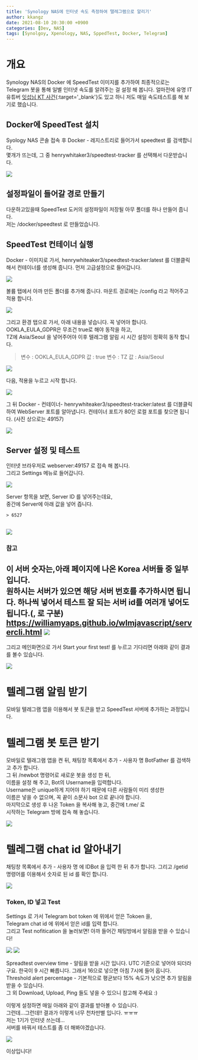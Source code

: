 ```yaml
---
title: 'Synology NAS에 인터넷 속도 측정하여 탤레그램으로 알리기'
author: kkangz
date: 2021-08-10 20:30:00 +0900
categories: [Dev, NAS]
tags: [Synolgoy, Xpenology, NAS, SppedTest, Docker, Telegram]
---
```

# 개요
Synology NAS의 Docker 에 SpeedTest 이미지를 추가하여 최종적으로는 Telegram 봇을 통해
일별 인터넷 속도를 알려주는 걸 설정 해 봅니다.
얼마전에 유명 IT유튜버 [잇섭님 KT 사건](https://namu.wiki/w/KT%2010%EA%B8%B0%EA%B0%80%20%EC%9D%B8%ED%84%B0%EB%84%B7%20%EC%86%8D%EB%8F%84%20%EC%A0%80%ED%95%98%20%EC%82%AC%EA%B1%B4?from=KT%2010%EA%B8%B0%EA%B0%80%20%EC%9D%B8%ED%84%B0%EB%84%B7%20%EC%86%8D%EB%8F%84%20%EC%A0%80%ED%95%98%20%ED%8F%AD%EB%A1%9C%20%EC%82%AC%EA%B1%B4){:target='_blank'}도 있고 하니 저도 매일 속도테스트를 해 보기로 했습니다. 

## Docker에 SpeedTest 설치
Syology NAS 콘솔 접속 후 Docker - 레지스트리로 들어가서 speedtest 를 검색합니다.   
몇개가 뜨는데, 그 중 henrywhitaker3/speedtest-tracker 를 선택해서 다운받습니다.

![](https://user-images.githubusercontent.com/9496842/128807405-83c7cdb3-b1a5-4a5b-a878-e496ced35798.png)

## 설정파일이 들어갈 경로 만들기
다운하고있을때 SpeedTest 도커의 설정파일이 저장될 아무 폴더를 하나 만들어 줍니다.   
저는 /docker/speedtest 로 만들었습니다.

## SpeedTest 컨테이너 실행
Docker - 이미지로 가서, henrywhiteaker3/speedtest-tracker:latest 를 더블클릭해서 컨테이너를 생성해 줍니다.
먼저 고급설정으로 들어갑니다.

![](https://user-images.githubusercontent.com/9496842/128807883-07fc26fd-bcbd-408d-ac59-216116e51b4e.png)

볼륨 탭에서 아까 만든 폴더를 추가해 줍니다.
마운트 경로에는 /config 라고 적어주고 적용 합니다.

![](https://user-images.githubusercontent.com/9496842/128807970-31162096-bd4e-4a74-8354-f40bf882dc96.png)

그리고 환경 탭으로 가서, 
아래 내용을 넣습니다. 꼭 넣어야 합니다. OOKLA_EULA_GDPR은 무조건 true로 해야 동작을 하고,   
TZ에 Asia/Seoul 을 넣어주어야 이후 텔레그램 알림 시 시간 설정이 정확히 동작 합니다.

> 변수 : OOKLA_EULA_GDPR
> 값 : true
> 변수 : TZ
> 값 : Asia/Seoul

![](https://user-images.githubusercontent.com/9496842/128831356-382180a0-fdbc-4eec-8036-2ec58ef88885.png)

다음, 적용을 누르고 시작 합니다.

![](https://user-images.githubusercontent.com/9496842/128808306-4766984f-1967-44cb-b896-42f041496022.png)

그 뒤 Docker - 컨테이너- henrywhiteaker3/speedtest-tracker:latest 를 더블클릭 하여 WebServer 포트를 알아냅니다.
컨테이너 포트가 80인 로컬 포트를 찾으면 됩니다. (사진 상으로는 49157)

![](https://user-images.githubusercontent.com/9496842/128808867-15b97cab-f2a9-490d-9d81-f37e345b822d.png)


## Server 설정 및 테스트

인터넷 브라우저로 webserver:49157 로 접속 해 봅니다.   
그리고 Settings 메뉴로 들어갑니다.

![](https://user-images.githubusercontent.com/9496842/128809798-c0086261-8af8-4be4-968c-72055b78d34f.png)

Server 항목을 보면, Server ID 를 넣어주는데요,   
중간에 Server에 아래 값을 넣어 즙니다.   
```
> 6527
```

![](https://user-images.githubusercontent.com/9496842/128813946-22ebc1e7-972b-4911-942e-757221af4bfb.png)
---
### 참고 
이 서버 숫자는,아래 페이지에 나온 Korea 서버들 중 일부 입니다.   
원하시는 서버가 있으면 해당 서버 번호를 추가하시면 됩니다. 하나씩 넣어서 테스트 잘 되는 서버 id를 여러개 넣어도 됩니다.(, 로 구분)
https://williamyaps.github.io/wlmjavascript/servercli.html
![](https://user-images.githubusercontent.com/9496842/128810099-be633ddf-2ad1-434d-ab59-afa32df53ac1.png)
---

그리고 메인화면으로 가서 Start your first test! 를 누르고 기다리면 아래와 같이 결과를 볼수 있습니다.

![](https://user-images.githubusercontent.com/9496842/128814113-d7bc4674-55af-4358-8f75-e673c30357fb.png)


# 텔레그램 알림 받기

모바일 텔레그램 앱을 이용해서 봇 토큰을 받고 SpeedTest 서버에 추가하는 과정입니다.

# 텔레그램 봇 토큰 받기

모바일로 텔래그램 앱을 켠 뒤, 채팅창 목록에서 추가 - 사용자 명 BotFather 를 검색하고 추가 합니다.   
그 뒤 /newbot 명령어로 새로운 봇을 생성 한 뒤,   
이름을 설정 해 주고, Bot의 Username을 입력합니다.   
Username은 unique하게 지어야 하기 때문에 다른 사람들이 미리 생성한   
이름은 넣을 수 없으며, 꼭 끝이 소문사 bot 으로 끝나야 합니다.   
마지막으로 생성 후 나온 Token 을 복사해 놓고, 중간에 t.me/ 로   
시작하는 Telegram 방에 접속 해 놓습니다.

![](https://user-images.githubusercontent.com/9496842/128817318-1c5ad8b8-cc16-4d24-8b0a-0b84489a3e02.png)

# 텔레그램 chat id 알아내기

채팅창 목록에서 추가 - 사용자 명 에 IDBot 을 입력 한 뒤 추가 합니다.
그리고 /getid 명령어를 이용해서 숫자로 된 id 를 확인 합니다.

![](https://user-images.githubusercontent.com/9496842/128817614-c5856626-f0bd-4b39-a8f8-445c539d4be7.png)

### Token, ID 넣고 Test

Settings 로 가서  Telegram bot token 에 위에서 얻은 Tokoen 을,   
Telegram chat id 에 위에서 얻은 id를 입력 합니다.   
그리고 Test nofitication 을 눌러보면! 아까 들어간 채팅방에서 알림을 받을 수 있습니다!

![](https://user-images.githubusercontent.com/88093966/129059184-71782044-d3dd-4db2-8033-0456ce5a6af9.png)
![](https://user-images.githubusercontent.com/9496842/128817688-f36d67e7-ec7c-4a8c-af3d-c9418fcb7aa9.png)


Spreadtest overview time - 알림을 받을 시간 입니다. UTC 기준으로 넣어야 되더라구요.
한국이 9 시간 빠릅니다. 그래서 16으로 넣으면 아침 7시에 들어 옵니다.
Threshold alert percentage - 기본적으로 평균보다 15% 속도가 낮으면 추가 알림을 받을 수 있습니다.   
그 외 Download, Upload, Ping 들도 넣을 수 있으니 참고해 주세요 :)   

이렇게 설정하면 매일 아래와 같이 결과를 받아볼 수 있습니다.   
그런데...그런데!! 결과가 이렇게 너무 천차만별 입니다. ㅠㅠㅠ   
저는 1기가 인터넷 쓰는데...    
서버를 바꿔서 테스트를 좀 더 해봐야겠습니다.    

![](https://user-images.githubusercontent.com/88093966/129058630-6a414897-eb65-4d16-8743-7b886e0874f1.png)



이상입니다!
